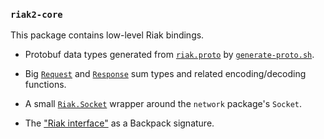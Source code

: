 ### `riak2-core`

This package contains low-level Riak bindings.

* Protobuf data types generated from [`riak.proto`](./proto/riak.proto) by
  [`generate-proto.sh`](./generate-proto.sh).

* Big [`Request`](./src/Riak/Request.hs) and
  [`Response`](./src/Riak/Response.hs) sum types and related encoding/decoding
  functions.

* A small [`Riak.Socket`](./src/Riak/Socket.hs) wrapper around the `network`
  package's `Socket`.

* The ["Riak interface"](./src/Riak/Interface/Signature.hsig) as a Backpack
  signature.
